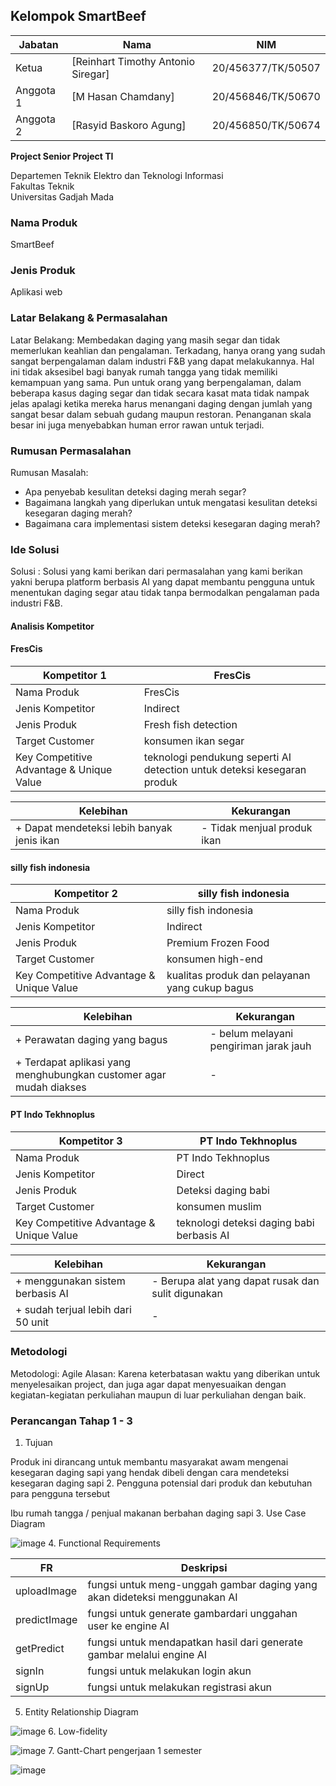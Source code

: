 ## Kelompok SmartBeef

| Jabatan | Nama | NIM |
| --- | --- | --- |
| Ketua | [Reinhart Timothy Antonio Siregar] | 20/456377/TK/50507 |
| Anggota 1 | [M Hasan Chamdany] | 20/456846/TK/50670 |
| Anggota 2 | [Rasyid Baskoro Agung]| 20/456850/TK/50674 |

**Project Senior Project TI**

Departemen Teknik Elektro dan Teknologi Informasi<br>
Fakultas Teknik<br>
Universitas Gadjah Mada

### Nama Produk
SmartBeef

### Jenis Produk
Aplikasi web

### Latar Belakang & Permasalahan
Latar Belakang: Membedakan daging yang masih segar dan tidak memerlukan keahlian dan pengalaman. Terkadang, hanya orang yang sudah sangat berpengalaman dalam industri F&B yang dapat melakukannya. Hal ini tidak aksesibel bagi banyak rumah tangga yang tidak memiliki kemampuan yang sama. Pun untuk orang yang berpengalaman, dalam beberapa kasus daging segar dan tidak secara kasat mata tidak nampak jelas apalagi ketika mereka harus menangani daging dengan jumlah yang sangat besar dalam sebuah gudang maupun restoran. Penanganan skala besar ini juga menyebabkan human error rawan untuk terjadi.


### Rumusan Permasalahan
Rumusan Masalah: 
- Apa penyebab kesulitan deteksi daging merah segar?
- Bagaimana langkah yang diperlukan untuk mengatasi kesulitan deteksi kesegaran daging merah?
- Bagaimana cara implementasi sistem deteksi kesegaran daging merah?


### Ide Solusi
Solusi : Solusi yang kami berikan dari permasalahan yang kami berikan yakni berupa platform berbasis AI yang dapat membantu pengguna untuk menentukan daging segar atau tidak tanpa bermodalkan pengalaman pada industri F&B.

#### Analisis Kompetitor
#### FresCis

| Kompetitor 1 | FresCis |
| --- | --- |
| Nama Produk | FresCis |
| Jenis Kompetitor | Indirect |
| Jenis Produk | Fresh fish detection |
| Target Customer | konsumen ikan segar |
| Key Competitive Advantage & Unique Value | teknologi pendukung seperti AI detection untuk deteksi kesegaran produk |

| Kelebihan | Kekurangan |
| --- | --- |
| + Dapat mendeteksi lebih banyak jenis ikan | - Tidak menjual produk ikan |



#### silly fish indonesia

| Kompetitor 2 | silly fish indonesia |
| --- | --- |
| Nama Produk | silly fish indonesia |
| Jenis Kompetitor | Indirect |
| Jenis Produk | Premium Frozen Food |
| Target Customer | konsumen high-end |
| Key Competitive Advantage & Unique Value | kualitas produk dan pelayanan yang cukup bagus |

| Kelebihan | Kekurangan |
| --- | --- |
| + Perawatan daging yang bagus | - belum melayani pengiriman jarak jauh |
| + Terdapat aplikasi yang menghubungkan customer agar mudah diakses | -  |






#### PT Indo Tekhnoplus

| Kompetitor 3 | PT Indo Tekhnoplus|
| --- | --- |
| Nama Produk | PT Indo Tekhnoplus |
| Jenis Kompetitor | Direct |
| Jenis Produk | Deteksi daging babi |
| Target Customer | konsumen muslim |
| Key Competitive Advantage & Unique Value | teknologi deteksi daging babi berbasis AI |

| Kelebihan | Kekurangan |
| --- | --- |
| + menggunakan sistem berbasis AI | - Berupa alat yang dapat rusak dan sulit digunakan |
| + sudah terjual lebih dari 50 unit | -  |


### Metodologi
Metodologi: Agile
Alasan: Karena keterbatasan waktu yang diberikan untuk menyelesaikan project, dan juga agar dapat menyesuaikan dengan kegiatan-kegiatan perkuliahan maupun di luar perkuliahan dengan baik.

### Perancangan Tahap 1 - 3
1. Tujuan

Produk ini dirancang untuk membantu masyarakat awam mengenai kesegaran daging sapi yang hendak dibeli dengan cara mendeteksi kesegaran daging sapi
2. Pengguna potensial dari produk dan kebutuhan para pengguna tersebut

Ibu rumah tangga / penjual makanan berbahan daging sapi
3. Use Case Diagram

![image](https://user-images.githubusercontent.com/69892731/222976002-b0041427-38a1-4474-bc20-b1ee2c33f7dd.png)
4. Functional Requirements

| FR | Deskripsi |
| --- | --- |
| uploadImage | fungsi untuk meng-unggah gambar daging yang akan dideteksi menggunakan AI|
| predictImage | fungsi untuk generate gambardari unggahan user ke engine AI |
| getPredict | fungsi untuk mendapatkan hasil dari generate gambar melalui engine AI|
| signIn | fungsi untuk melakukan login akun |
| signUp | fungsi untuk melakukan registrasi akun |
5. Entity Relationship Diagram

![image](https://user-images.githubusercontent.com/69892731/222976184-ebc62439-c783-4378-b61e-3e47b54802f7.png)
6. Low-fidelity 

![image](https://user-images.githubusercontent.com/69892731/222976204-00ed0ac0-638e-4477-88f6-14f05acaf926.png)
7. Gantt-Chart pengerjaan 1 semester

![image](https://user-images.githubusercontent.com/69892731/222976217-fa14a8bb-4365-40e6-a501-d5ed6fb19eaa.png)


